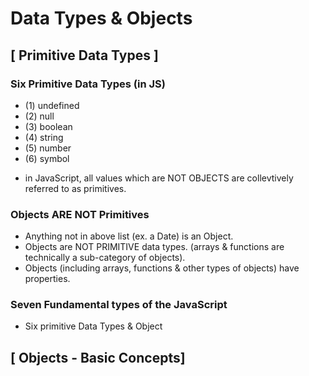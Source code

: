 # Data Types & Objects

## [ Primitive Data Types ]

### Six Primitive Data Types (in JS)
- (1) undefined
- (2) null
- (3) boolean
- (4) string
- (5) number
- (6) symbol
* in JavaScript, all values which are NOT OBJECTS are collevtively referred to as primitives.

### Objects ARE NOT Primitives
- Anything not in above list (ex. a Date) is an Object. 
- Objects are NOT PRIMITIVE data types. (arrays & functions are technically a sub-category of objects).
- Objects (including arrays, functions & other types of objects) have properties.

### Seven Fundamental types of the JavaScript
- Six primitive Data Types & Object

## [ Objects - Basic Concepts]
